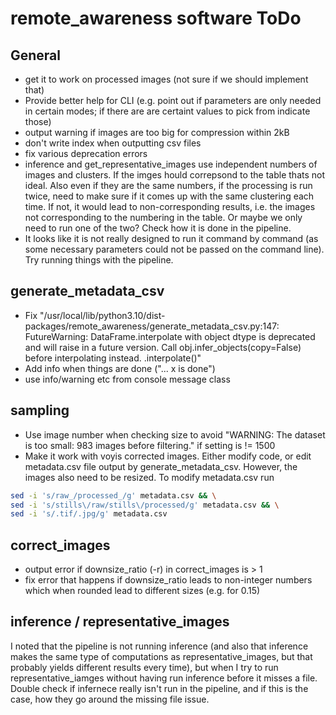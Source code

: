remote_awareness software ToDo
==============================

## General
- get it to work on processed images (not sure if we should implement that)
- Provide better help for CLI (e.g. point out if parameters are only needed in certain modes; if there are are certaint values to pick from indicate those)
- output warning if images are too big for compression within 2kB
- don't write index when outputting csv files
- fix various deprecation errors
- inference and get_representative_images use independent numbers of images and clusters. If the imges hould correpsond to the table thats not ideal. Also even if they are the same numbers, if the processing is run twice, need to make sure if it comes up with the same clustering each time. If not, it would lead to non-corresponding results, i.e. the images not corresponding to the numbering in the table. Or maybe we only need to run one of the two? Check how it is done in the pipeline.
- It looks like it is not really designed to run it command by command (as some necessary parameters could not be passed on the command line). Try running things with the pipeline.

## generate_metadata_csv
- Fix "/usr/local/lib/python3.10/dist-packages/remote_awareness/generate_metadata_csv.py:147: FutureWarning: DataFrame.interpolate with object dtype is deprecated and will raise in a future version. Call obj.infer_objects(copy=False) before interpolating instead.
  .interpolate()"
- Add info when things are done ("... x is done")
- use info/warning etc from console message class

## sampling
- Use image number when checking size to avoid "WARNING: The dataset is too small: 983 images before filtering." if setting is != 1500
- Make it work with voyis corrected images. Either modify code, or edit metadata.csv file output by generate_metadata_csv. However, the images also need to be resized. To modify metadata.csv run
```bash
sed -i 's/raw_/processed_/g' metadata.csv && \
sed -i 's/stills\/raw/stills\/processed/g' metadata.csv && \
sed -i 's/.tif/.jpg/g' metadata.csv
```

## correct_images
- output error if downsize_ratio (-r) in correct_images is > 1
- fix error that happens if downsize_ratio leads to non-integer numbers which when rounded lead to different sizes (e.g. for 0.15)

## inference / representative_images
I noted that the pipeline is not running inference (and also that inference makes the same type of computations as representative_images, but that probably yields different results every time), but when I try to run representative_iamges without having run inference before it misses a file. Double check if infernece really isn't run in the pipeline, and if this is the case, how they go around the missing file issue.
